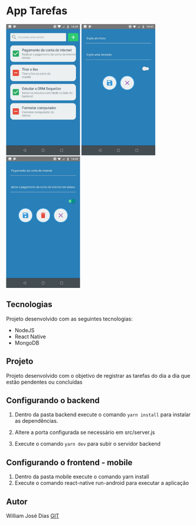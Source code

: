 # App Tarefas

<p>
<img src="./mockup/home.jpeg" width="200"/>
<img src="./mockup/cadastro.jpeg" width="200"/>
<img src="./mockup/altera.jpeg" width="200"/>
</p>

## Tecnologias

Projeto desenvolvido com as seguintes tecnologias:


- NodeJS
- React Native
- MongoDB

## Projeto
Projeto desenvolvido com o objetivo de registrar as tarefas do dia a dia que estão pendentes ou concluídas

## Configurando o backend

1. Dentro da pasta backend execute o comando `yarn install` para instalar as dependências.

2. Altere a porta configurada se necessário em src/server.js

2. Execute o comando `yarn dev` para subir o servidor backend

## Configurando o frontend - mobile
1. Dentro da pasta mobile execute o comando yarn install
2. Execute o comando react-native run-android para executar a aplicação

## Autor
William José Dias <a href="https://github.com/WilliamWJD">GIT</a>